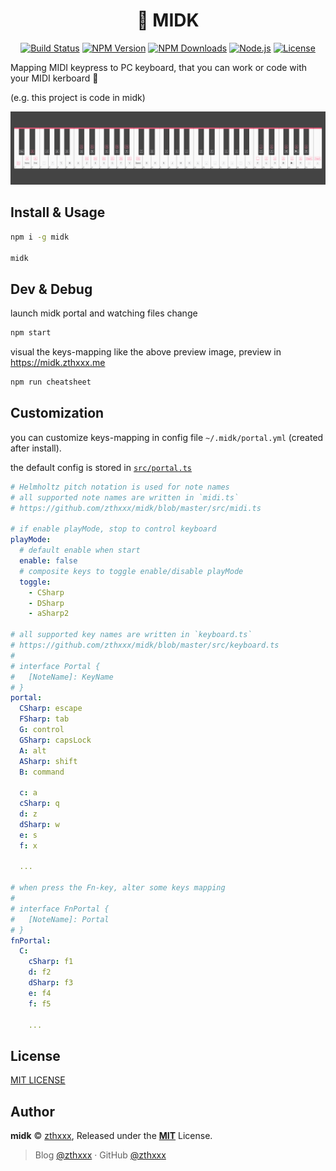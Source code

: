 <h1 align="center">🎹 MIDK </h1>

<p align="center">
  <a href="https://travis-ci.org/zthxxx/midk" target="_blank" rel="noopener noreferrer"><img src="https://travis-ci.org/zthxxx/midk.svg" alt="Build Status" /></a>
  <a href="https://www.npmjs.com/package/midk" target="_blank" rel="noopener noreferrer"><img src="https://badgen.net/npm/v/midk" alt="NPM Version" /></a>
  <a href="https://www.npmjs.com/package/midk" target="_blank" rel="noopener noreferrer"><img src="https://badgen.net/npm/dt/midk" alt="NPM Downloads" /></a>
  <a href="https://nodejs.org/" target="_blank" rel="noopener noreferrer"><img src="https://badgen.net/npm/node/midk" alt="Node.js" /></a>
  <a href="https://github.com/zthxxx/midk/blob/master/LICENSE" target="_blank" rel="noopener noreferrer"><img src="https://badgen.net/github/license/zthxxx/midk" alt="License" /></a>
</p>


Mapping MIDI keypress to PC keyboard, that you can work or code with your MIDI kerboard 🎉

(e.g. this project is code in midk)

[![midk-portal](./images/midk-portal-2580x600.png)](https://midk.zthxxx.me)


## Install & Usage

```bash
npm i -g midk

midk
```

## Dev & Debug

launch midk portal and watching files change

```bash
npm start
```

visual the keys-mapping like the above preview image, preview in https://midk.zthxxx.me

```bash
npm run cheatsheet
```

## Customization

you can customize keys-mapping in config file `~/.midk/portal.yml` (created after install).

the default config is stored in [`src/portal.ts`](./src/portal.ts)

```yaml
# Helmholtz pitch notation is used for note names
# all supported note names are written in `midi.ts`
# https://github.com/zthxxx/midk/blob/master/src/midi.ts

# if enable playMode, stop to control keyboard
playMode:
  # default enable when start
  enable: false
  # composite keys to toggle enable/disable playMode
  toggle:
    - CSharp
    - DSharp
    - aSharp2

# all supported key names are written in `keyboard.ts`
# https://github.com/zthxxx/midk/blob/master/src/keyboard.ts
#
# interface Portal {
#   [NoteName]: KeyName
# }
portal:
  CSharp: escape
  FSharp: tab
  G: control
  GSharp: capsLock
  A: alt
  ASharp: shift
  B: command

  c: a
  cSharp: q
  d: z
  dSharp: w
  e: s
  f: x

  ...

# when press the Fn-key, alter some keys mapping
#
# interface FnPortal {
#   [NoteName]: Portal
# }
fnPortal:
  C:
    cSharp: f1
    d: f2
    dSharp: f3
    e: f4
    f: f5

    ...
```

## License

[MIT LICENSE](./LICENSE)


## Author

**midk** © [zthxxx](https://github.com/zthxxx), Released under the **[MIT](./LICENSE)** License.<br>

> Blog [@zthxxx](https://blog.zthxxx.me) · GitHub [@zthxxx](https://github.com/zthxxx)
